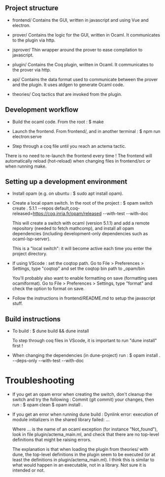 ## Project structure 

- frontend/
  Contains the GUI, written in javascript and using Vue and electron. 

- prover/
  Contains the logic for the GUI, written in Ocaml. It communicates to the plugin via http.

- jsprover/
  Thin wrapper around the prover to ease compilation to javascript.

- plugin/ 
  Contains the Coq plugin, written in Ocaml. It communicates to the prover via http. 

- api/
  Contains the data format used to communicate between the prover and the plugin.
  It uses atdgen to generate Ocaml code.

- theories/
  Coq tactics that are invoked from the plugin.

## Development workflow

- Build the ocaml code. From the root :
  $ make

- Launch the frontend. From frontend/, and in another terminal :
  $ npm run electron:serve

- Step through a coq file until you reach an actema tactic.

There is no need to re-launch the frontend every time ! 
The frontend will automatically reload (hot-reload) when changing files in frontend/src
or when running make.

## Setting up a development environment

- Install opam (e.g. on ubuntu : $ sudo apt install opam). 

- Create a local opam switch. In the root of the project :
  $ opam switch create . 5.1.1 --repos default,coq-released=https://coq.inria.fr/opam/released --with-test --with-doc

  This will create a switch with ocaml (version 5.1.1) and add a remote repository (needed to fetch mathcomp),
  and install all opam dependencies (including development-only dependencies such as ocaml-lsp-server).

  This is a "local switch": it will become active each time you enter the project directory.

- If using VScode : set the coqtop path. 
  Go to File > Preferences > Settings, type "coqtop" and set the coqtop bin path to _opam/bin

  You'll probably also want to enable formatting on save (formatting uses ocamlformat).
  Go to File > Preferences > Settings, type "format" and check the option to format on save.

- Follow the instructions in frontend/README.md to setup the javascript stuff.

## Build instructions 

- To build :
  $ dune build && dune install

  To step through coq files in VScode, it is important to run "dune install" first !
  
- When changing the dependencies (in dune-project) run :
  $ opam install . --deps-only --with-test --with-doc


# Troubleshooting 

- If you get an opam error when creating the switch, don't cleanup the switch and try the following :
  Commit (git commit) your changes, then run :
  $ opam clean
  $ opam install .

- If you get an error when running dune build :
    Dynlink error: execution of module initializers in the shared library failed: ...

  Where ... is the name of an ocaml exception (for instance "Not_found"),
  look in file plugin/actema_main.ml, and check that there are no top-level definitions that 
  might be raising errors. 

  The explanation is that when loading the plugin from theories/ with dune, the top-level definitions in 
  the plugin seem to be executed (or at least the definitions in plugin/actema_main.ml). 
  I think this is similar to what would happen in an executable, not in a library. Not sure it is intended or not.
